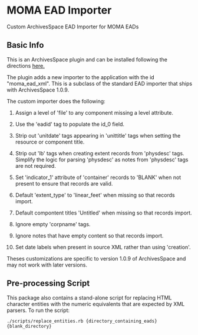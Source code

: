 MOMA EAD Importer
==============================

Custom ArchivesSpace EAD Importer for MOMA EADs

## Basic Info

This is an ArchivesSpace plugin and can be installed following the directions [here.](https://github.com/archivesspace/archivesspace/tree/master/plugins)

The plugin adds a new importer to the application with the id "moma\_ead\_xml". This is a subclass of the standard EAD importer that ships with ArchivesSpace 1.0.9.

The custom importer does the following:

1. Assign a level of 'file' to any component missing a level attribute.

2. Use the 'eadid' tag to populate the id_0 field.

3. Strip out 'unitdate' tags appearing in 'unittitle' tags when setting the resource or component title.

4. Strip out 'lb' tags when creating extent records from 'physdesc' tags. Simplify the logic for parsing 'physdesc' as notes from 'physdesc' tags are not required.

5. Set 'indicator_1' attribute of 'container' records to 'BLANK' when not present to ensure that records are valid.

6. Default 'extent\_type' to 'linear\_feet' when missing so that records import.

7. Default compontent titles 'Untitled' when missing so that records import.

8. Ignore empty 'corpname' tags.

9. Ignore notes that have empty content so that records import.

10. Set date labels when present in source XML rather than using 'creation'.

Theses customizations are specific to version 1.0.9 of ArchivesSpace and may not work with later versions.

## Pre-processing Script

This package also contains a stand-alone script for replacing HTML character entities with the numeric equivalents that are expected by XML parsers. To run the script:

    ./scripts/replace_entities.rb {directory_containing_eads} {blank_directory}





